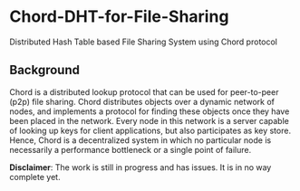 # Chord-DHT-for-File-Sharing
Distributed Hash Table based File Sharing System using Chord protocol

## Background
Chord is a distributed lookup protocol that can be used for peer-to-peer (p2p) file sharing. Chord distributes objects over a dynamic network of nodes, and implements a protocol for finding these objects once they have been placed in the network. Every node in this network is a server capable of looking up keys for client applications, but also participates as key store. Hence, Chord is a decentralized system in which no particular node is necessarily a performance bottleneck or a single point of failure.

**Disclaimer**: The work is still in progress and has issues. It is in no way complete yet.
